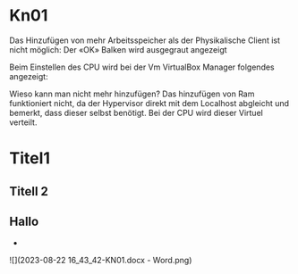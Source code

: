 # Kn01
Das Hinzufügen von mehr Arbeitsspeicher als der Physikalische Client ist nicht möglich:
Der «OK» Balken wird ausgegraut angezeigt



Beim Einstellen des CPU wird bei der Vm VirtualBox Manager folgendes angezeigt:



Wieso kann man nicht mehr hinzufügen?
Das hinzufügen von Ram funktioniert nicht, da der Hypervisor direkt mit dem Localhost abgleicht und bemerkt, dass dieser selbst benötigt.
Bei der CPU wird dieser Virtuel verteilt.


# Titel1
## Titell 2
Hallo 
- 
-
![](2023-08-22 16_43_42-KN01.docx - Word.png)
